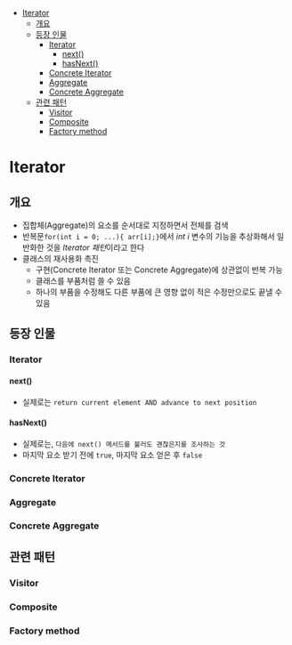 - [Iterator](#iterator)
  - [개요](#개요)
  - [등장 인물](#등장-인물)
    - [Iterator](#iterator-1)
      - [next()](#next)
      - [hasNext()](#hasnext)
    - [Concrete Iterator](#concrete-iterator)
    - [Aggregate](#aggregate)
    - [Concrete Aggregate](#concrete-aggregate)
  - [관련 패턴](#관련-패턴)
    - [Visitor](#visitor)
    - [Composite](#composite)
    - [Factory method](#factory-method)

# Iterator

## 개요

- 집합체(Aggregate)의 요소를 순서대로 지정하면서 전체를 검색
- 반복문`for(int i = 0; ...){ arr[i];}`에서 _int i_ 변수의 기능을 추상화해서 일반화한 것을 *Iterator 패턴*이라고 한다
- 클래스의 재사용화 촉진
  - 구현(Concrete Iterator 또는 Concrete Aggregate)에 상관없이 반복 가능
  - 클래스를 부품처럼 쓸 수 있음
  - 하나의 부품을 수정해도 다른 부품에 큰 영향 없이 적은 수정만으로도 끝낼 수 있음

## 등장 인물

### Iterator

#### next()

- 실제로는 `return current element AND advance to next position`

#### hasNext()

- 실제로는, `다음에 next() 메서드를 불러도 괜찮은지를 조사하는 것`
- 마지막 요소 받기 전에 `true`, 마지막 요소 얻은 후 `false`

### Concrete Iterator

### Aggregate

### Concrete Aggregate

## 관련 패턴

### Visitor

### Composite

### Factory method

